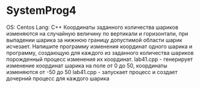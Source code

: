 
# SystemProg4
OS: Centos
Lang: C++
Координаты заданного количества шариков изменяются на случайную величину по вертикали и горизонтали, при выпадении шарика за нижнюю границу допустимой области шарик исчезает. Напишите программу изменения координат одного шарика и программу, создающую для каждого из заданного количества шариков порожденный процесс изменения их координат.
lab41.cpp - генерирует изменение координат шарика на поле от 0 до 50, координаты изменяются от -50 до 50
lab41.cpp - запускает процесс и создает дочерний процесс для каждого шарика
